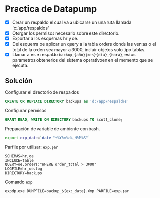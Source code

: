 # Practica de Datapump

- [x] Crear un respaldo el cual va a ubicarse un una ruta llamada 'c:/app/respaldos'
- [x] Otorgar los permisos necesario sobre este directorio.
- [x] Exportar a los esquemas hr y oe.
- [x] Del esquema oe aplicar un query a la tabla orders donde las ventas o el total de la orden sea mayor a 3000, incluir objetos solo tipo tablas. 
- [x] Llamar a este respaldo `backup_{año}{mes}{dia}_{hora}`, estos parametros obtenerlos del sistema operativoen en el momento que se ejecuta.
      
## Solución

Configurar el directorio de respaldos
      
```sql
CREATE OR REPLACE DIRECTORY backups as 'd:/app/respaldos'
```
      
Configurar permisos
      
```sql
GRANT READ, WRITE ON DIRECTORY backups TO scott_clone;
```

Preparación de variable de ambiente con bash.

```sh
export exp_date=`date "+%Y%m%d%_H%M%S"`
```

Parfile por utilizar: `exp.par`

```
SCHEMAS=hr,oe 
INCLUDE=table 
QUERY=oe.orders:"WHERE order_total > 3000" 
LOGFILE=hr_oe.log
DIRECTORY=backups
```

Comando `exp`

```console
expdp.exe DUMPFILE=backup_${exp_date}.dmp PARFILE=exp.par
```
